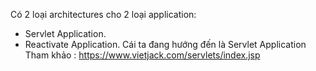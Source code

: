 Có 2 loại architectures cho 2 loại application: 
- Servlet Application.
- Reactivate Application.
Cái ta đang hướng đến là Servlet Application 
Tham khảo : https://www.vietjack.com/servlets/index.jsp